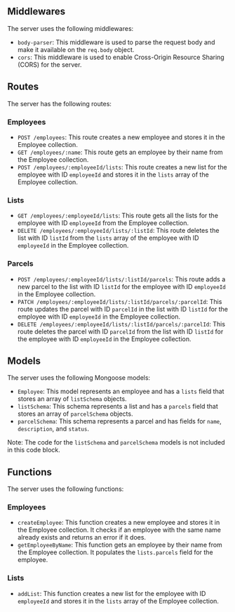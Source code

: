 ## Middlewares

The server uses the following middlewares:

- `body-parser`: This middleware is used to parse the request body and make it available on the `req.body` object.
- `cors`: This middleware is used to enable Cross-Origin Resource Sharing (CORS) for the server.

## Routes

The server has the following routes:

### Employees

- `POST /employees`: This route creates a new employee and stores it in the Employee collection.
- `GET /employees/:name`: This route gets an employee by their name from the Employee collection.
- `POST /employees/:employeeId/lists`: This route creates a new list for the employee with ID `employeeId` and stores it in the `lists` array of the Employee collection.

### Lists

- `GET /employees/:employeeId/lists`: This route gets all the lists for the employee with ID `employeeId` from the Employee collection.
- `DELETE /employees/:employeeId/lists/:listId`: This route deletes the list with ID `listId` from the `lists` array of the employee with ID `employeeId` in the Employee collection.

### Parcels

- `POST /employees/:employeeId/lists/:listId/parcels`: This route adds a new parcel to the list with ID `listId` for the employee with ID `employeeId` in the Employee collection.
- `PATCH /employees/:employeeId/lists/:listId/parcels/:parcelId`: This route updates the parcel with ID `parcelId` in the list with ID `listId` for the employee with ID `employeeId` in the Employee collection.
- `DELETE /employees/:employeeId/lists/:listId/parcels/:parcelId`: This route deletes the parcel with ID `parcelId` from the list with ID `listId` for the employee with ID `employeeId` in the Employee collection.

## Models

The server uses the following Mongoose models:

- `Employee`: This model represents an employee and has a `lists` field that stores an array of `listSchema` objects.
- `listSchema`: This schema represents a list and has a `parcels` field that stores an array of `parcelSchema` objects.
- `parcelSchema`: This schema represents a parcel and has fields for `name`, `description`, and `status`.

Note: The code for the `listSchema` and `parcelSchema` models is not included in this code block.

## Functions

The server uses the following functions:

### Employees

- `createEmployee`: This function creates a new employee and stores it in the Employee collection. It checks if an employee with the same name already exists and returns an error if it does.
- `getEmployeeByName`: This function gets an employee by their name from the Employee collection. It populates the `lists.parcels` field for the employee.

### Lists

- `addList`: This function creates a new list for the employee with ID `employeeId` and stores it in the `lists` array of the Employee collection.
